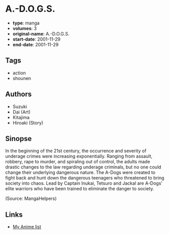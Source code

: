 # A.-D.O.G.S.

-   **type**: manga
-   **volumes**: 3
-   **original-name**: A.-D.O.G.S.
-   **start-date**: 2001-11-29
-   **end-date**: 2001-11-29

## Tags

-   action
-   shounen

## Authors

-   Suzuki
-   Dai (Art)
-   Kitajima
-   Hiroaki (Story)

## Sinopse

In the beginning of the 21st century, the occurrence and severity of underage crimes were increasing exponentially. Ranging from assault, robbery, rape to murder, and spiraling out of control, the adults made drastic changes to the law regarding underage criminals, but no one could change their underlying dangerous nature. The A-Dogs were created to fight back and hunt down the dangerous teenagers who threatened to bring society into chaos. Lead by Captain Inukai, Tetsuro and Jackal are A-Dogs’ elite warriors who have been trained to eliminate the danger to society.

(Source: MangaHelpers)

## Links

-   [My Anime list](https://myanimelist.net/manga/68537/A-DOGS)
